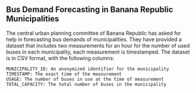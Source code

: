 ## Bus Demand Forecasting in Banana Republic Municipalities


The central urban planning committee of Banana Republic has asked for help in forecasting bus demands of municipalities. They have provided a dataset that includes two measurements for an hour for the number of used buses in each municipality, each measurement is timestamped. The dataset is in CSV format, with the following columns:

    MUNICIPALITY_ID: An anonymized identifier for the municipality
    TIMESTAMP: The exact time of the measurement
    USAGE: The number of buses in use at the time of measurement
    TOTAL_CAPACITY: The total number of buses in the municipality
